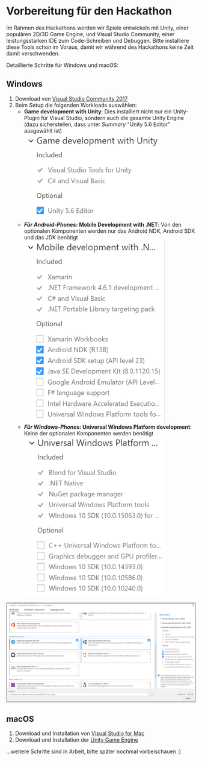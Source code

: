 # Vorbereitung für den Hackathon
Im Rahmen des Hackathons werden wir Spiele entwickeln mit Unity, einer populären 2D/3D Game Engine, und Visual Studio Community, einer leistungsstarken IDE zum Code-Schreiben und Debuggen. Bitte installiere diese Tools schon im Voraus, damit wir während des Hackathons keine Zeit damit verschwenden.

Detaillierte Schritte für Windows und macOS:

## Windows
1. Download von [Visual Studio Community 2017](https://www.visualstudio.com/de/thank-you-downloading-visual-studio/?sku=Community&rel=15)
1. Beim Setup die folgenden Workloads auswählen:
    * **Game development with Unity**: Dies installiert nicht nur ein Unity-Plugin für Visual Studio, sondern auch die gesamte Unity Engine (dazu sicherstellen, dass unter _Summary_ "Unity 5.6 Editor" ausgewählt ist)
    ![Required Unity components](unity_components.png)
    * **_Für Android-Phones:_ Mobile Development with .NET**: Von den optionalen Komponenten werden nur das Android NDK, Android SDK und das JDK benötigt
    ![Required components for Android phones](android_components.png)
    * **_Für Windows-Phones:_ Universal Windows Platform development**: Keine der optionalen Komponenten werden benötigt
    ![Required components for Windows phones](uwp_components.png)

![Sample setup for Android phones](android_sample.png)

## macOS
1. Download und Installation von [Visual Studio for Mac](https://www.visualstudio.com/de/vs/visual-studio-mac/)
1. Download und Installation der [Unity Game Engine](https://store.unity.com/de/download?ref=personal)

...weitere Schritte sind in Arbeit, bitte später nochmal vorbeischauen :)